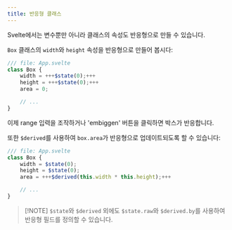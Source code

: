 ```yaml
---
title: 반응형 클래스
---
```


Svelte에서는 변수뿐만 아니라 클래스의 속성도 반응형으로 만들 수 있습니다.

`Box` 클래스의 `width`와 `height` 속성을 반응형으로 만들어 봅시다:

```js
/// file: App.svelte
class Box {
	width = +++$state(0);+++
	height = +++$state(0);+++
	area = 0;

	// ...
}
```

이제 range 입력을 조작하거나 'embiggen' 버튼을 클릭하면 박스가 반응합니다.

또한 `$derived`를 사용하여 `box.area`가 반응형으로 업데이트되도록 할 수 있습니다:

```js
/// file: App.svelte
class Box {
	width = $state(0);
	height = $state(0);
	area = +++$derived(this.width * this.height);+++

	// ...
}
```

> [!NOTE] `$state`와 `$derived` 외에도 `$state.raw`와 `$derived.by`를 사용하여 반응형 필드를 정의할 수 있습니다.
